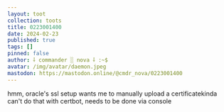 ```yaml
---
layout: toot
collection: toots
title: 0223001400
date: 2024-02-23
published: true
tags: []
pinned: false
author: ⸸ commander ░ nova ⸸ :~$
avatar: /img/avatar/daemon.jpeg
mastodon: https://mastodon.online/@cmdr_nova/0223001400
---
```


hmm, oracle's ssl setup wants me to manually upload a certificatekinda can't do that with certbot, needs to be done via console
